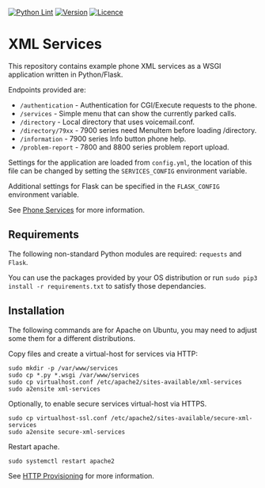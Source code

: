 [![Python Lint](https://img.shields.io/github/actions/workflow/status/usecallmanagernz/services/pylint.yml?branch=master&label=python%20lint)](https://github.com/usecallmanagernz/services/actions/workflows/pylint.yml) [![Version](https://img.shields.io/github/v/tag/usecallmanagernz/services?color=blue&label=version&sort=semver)](https://github.com/usecallmanagernz/services/releases) [![Licence](https://img.shields.io/github/license/usecallmanagernz/services?color=red)](https://github.com/usecallmanagernz/services/blob/master/LICENSE)

# XML Services

This repository contains example phone XML services as a WSGI application
written in Python/Flask.

Endpoints provided are:

* `/authentication` - Authentication for CGI/Execute requests to the phone.
* `/services` - Simple menu that can show the currently parked calls.
* `/directory` - Local directory that uses voicemail.conf.
* `/directory/79xx` - 7900 series need MenuItem before loading /directory.
* `/information` - 7900 series Info button phone help.
* `/problem-report` - 7800 and 8800 series problem report upload.

Settings for the application are loaded from `config.yml`, the location of
this file can be changed by setting the `SERVICES_CONFIG` environment
variable.

Additional settings for Flask can be specified in the `FLASK_CONFIG`
environment variable.

See [Phone Services](http://usecallmanager.nz/phone-services-xml.html) for
more information.

## Requirements

The following non-standard Python modules are required: `requests` and `Flask`.

You can use the packages provided by your OS distribution or run
`sudo pip3 install -r requirements.txt` to satisfy those dependancies.

## Installation

The following commands are for Apache on Ubuntu, you may need to adjust some
them for a different distributions.

Copy files and create a virtual-host for services via HTTP:

```
sudo mkdir -p /var/www/services
sudo cp *.py *.wsgi /var/www/services
sudo cp virtualhost.conf /etc/apache2/sites-available/xml-services
sudo a2ensite xml-services
```

Optionally, to enable secure services virtual-host via HTTPS.

```
sudo cp virtualhost-ssl.conf /etc/apache2/sites-available/secure-xml-services
sudo a2ensite secure-xml-services
```

Restart apache.

```
sudo systemctl restart apache2
```

See [HTTP Provisioning](https://usecallmanager.nz/apache-conf.html#XML-Services)
for more information.
